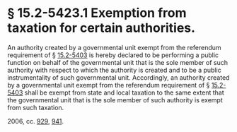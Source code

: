 # § 15.2-5423.1 Exemption from taxation for certain authorities.

<p>An authority created by a governmental unit exempt from the referendum requirement of § <a href='http://law.lis.virginia.gov/vacode/15.2-5403/'>15.2-5403</a> is hereby declared to be performing a public function on behalf of the governmental unit that is the sole member of such authority with respect to which the authority is created and to be a public instrumentality of such governmental unit. Accordingly, an authority created by a governmental unit exempt from the referendum requirement of § <a href='http://law.lis.virginia.gov/vacode/15.2-5403/'>15.2-5403</a> shall be exempt from state and local taxation to the same extent that the governmental unit that is the sole member of such authority is exempt from such taxation.</p><p>2006, cc. <a href='http://lis.virginia.gov/cgi-bin/legp604.exe?061+ful+CHAP0929'>929</a>, <a href='http://lis.virginia.gov/cgi-bin/legp604.exe?061+ful+CHAP0941'>941</a>.</p>